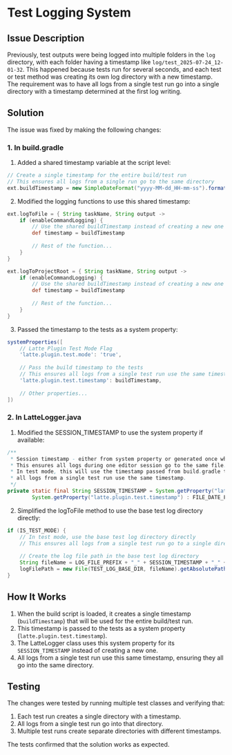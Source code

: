 # Test Logging System

## Issue Description

Previously, test outputs were being logged into multiple folders in the `log` directory, with each folder having a timestamp like `log/test_2025-07-24_12-01-32`. This happened because tests run for several seconds, and each test or test method was creating its own log directory with a new timestamp. The requirement was to have all logs from a single test run go into a single directory with a timestamp determined at the first log writing.

## Solution

The issue was fixed by making the following changes:

### 1. In build.gradle

1. Added a shared timestamp variable at the script level:
```groovy
// Create a single timestamp for the entire build/test run
// This ensures all logs from a single run go to the same directory
ext.buildTimestamp = new SimpleDateFormat("yyyy-MM-dd_HH-mm-ss").format(new Date())
```

2. Modified the logging functions to use this shared timestamp:
```groovy
ext.logToFile = { String taskName, String output ->
    if (enableCommandLogging) {
        // Use the shared buildTimestamp instead of creating a new one
        def timestamp = buildTimestamp
        
        // Rest of the function...
    }
}

ext.logToProjectRoot = { String taskName, String output ->
    if (enableCommandLogging) {
        // Use the shared buildTimestamp instead of creating a new one
        def timestamp = buildTimestamp
        
        // Rest of the function...
    }
}
```

3. Passed the timestamp to the tests as a system property:
```groovy
systemProperties([
    // Latte Plugin Test Mode Flag
    'latte.plugin.test.mode': 'true',
    
    // Pass the build timestamp to the tests
    // This ensures all logs from a single test run use the same timestamp
    'latte.plugin.test.timestamp': buildTimestamp,
    
    // Other properties...
])
```

### 2. In LatteLogger.java

1. Modified the SESSION_TIMESTAMP to use the system property if available:
```java
/**
 * Session timestamp - either from system property or generated once when the class is loaded.
 * This ensures all logs during one editor session go to the same file.
 * In test mode, this will use the timestamp passed from build.gradle to ensure
 * all logs from a single test run use the same timestamp.
 */
private static final String SESSION_TIMESTAMP = System.getProperty("latte.plugin.test.timestamp") != null ?
        System.getProperty("latte.plugin.test.timestamp") : FILE_DATE_FORMAT.format(new Date());
```

2. Simplified the logToFile method to use the base test log directory directly:
```java
if (IS_TEST_MODE) {
    // In test mode, use the base test log directory directly
    // This ensures all logs from a single test run go to a single directory
    
    // Create the log file path in the base test log directory
    String fileName = LOG_FILE_PREFIX + "_" + SESSION_TIMESTAMP + "_" + logFileBase + ".log";
    logFilePath = new File(TEST_LOG_BASE_DIR, fileName).getAbsolutePath();
}
```

## How It Works

1. When the build script is loaded, it creates a single timestamp (`buildTimestamp`) that will be used for the entire build/test run.
2. This timestamp is passed to the tests as a system property (`latte.plugin.test.timestamp`).
3. The LatteLogger class uses this system property for its `SESSION_TIMESTAMP` instead of creating a new one.
4. All logs from a single test run use this same timestamp, ensuring they all go into the same directory.

## Testing

The changes were tested by running multiple test classes and verifying that:
1. Each test run creates a single directory with a timestamp.
2. All logs from a single test run go into that directory.
3. Multiple test runs create separate directories with different timestamps.

The tests confirmed that the solution works as expected.